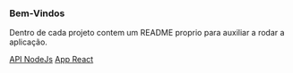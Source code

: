 ### Bem-Vindos

Dentro de cada projeto contem um README proprio para auxiliar a rodar a aplicação.

[API NodeJs](https://github.com/drosdek/Desafio-FullStack/tree/main/api)
[App React](https://github.com/drosdek/Desafio-FullStack/tree/main/app)